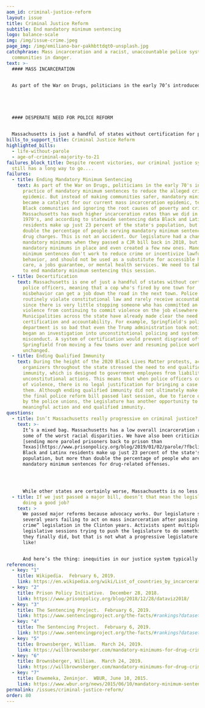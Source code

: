 ```yaml
---
aom_id: criminal-justice-reform
layout: issue
title: Criminal Justice Reform
subtitle: End mandatory minimum sentencing
logo: balance-scale
img: /img/issue-crime.jpeg
page_img: /img/emiliano-bar-pakhbttdqt0-unsplash.jpg
catchphrase: Mass incarceration and a racist, unaccountable police system put
  communities in danger.
text: >-
  #### MASS INCARCERATION


  As part of the War on Drugs, politicians in the early 70’s introduced the practice of mandatory minimum sentences to reduce the alleged crime epidemic. But instead of ending drug addition, mandatory minimums became a catalyst for our current mass incarceration epidemic, terrorizing Black communities and ignoring the root causes of poverty and crime. You can almost draw a direct line between the intentional incarceration of drug crimes and our current crisis - Massachusetts currently has much higher incarceration rates than we did in the 1970’s. According to statewide sentencing data, Black and Latinx residents make up just 23 percent of the state’s population, but make up more than double the percentage of people incarcerated people. We have had decades to address the impact of mass incarceration, and the epidemic of COVID cases in the state's prisons only increases the urgency. The threat of prison time doesn't work to reduce crime or incentivize lawful behavior, and incarceration should not be used as a substitute for adequate and accessible health care, jobs programs, or mental health services. We need to take action to end mandatory minimum sentencing, stop the building of new prisons, and take steps to reduce our prison population.





  #### DESPERATE NEED FOR POLICE REFORM


  Massachusetts is just a handful of states without certification for police officers, meaning that a police officer who’s fired by one town for misbehavior can get a job down the road in the next town. Police officers routinely violate constitutional law and rarely receive accountability, since there is very little stopping someone who has committed an act of violence from continuing to commit violence on the job elsewhere. This lack of consequences puts the entire community at risk. Municipalities across the state have already made clear the need for certification and accountability. Springfield’s police department is so bad that even the Trump administration took notice and began an investigation into unconstitutional policing and systemic misconduct. A system of certification and ending qualified immunity would prevent disgraced officers in Springfield from moving a few towns over and resuming police work unchanged. These reforms are not a substitute for defunding police budgets, which are clearly bloated and take away vital funding from needed public services. They do, however, establish a standard to which officers will have to adhere to in order to remain employed as police.
bills_to_support_title: Criminal Justice Reform
highlighted_bills:
  - life-without-parole
  - age-of-criminal-majority-to-21
failures_block_title: Despite recent victories, our criminal justice system
  still has a long way to go....
failures:
  - title: Ending Mandatory Minimum Sentencing
    text: As part of the War on Drugs, politicians in the early 70's introduced the
      practice of mandatory minimum sentences to reduce the alleged crime
      epidemic. But instead of making communities safer, mandatory minimums
      became a catalyst for our current mass incarceration epidemic, terrorizing
      Black communities and ignoring the root causes of poverty and crime.
      Massachusetts has much higher incarceration rates than we did in the
      1970's, and according to statewide sentencing data Black and Latinx
      residents make up just 23 percent of the state's population, but more than
      double the percentage of people serving mandatory minimum sentences for
      drug charges. This is not an accident. Our legislature had a chance to end
      mandatory minimums when they passed a CJR bill back in 2018, but they left
      mandatory minimums in place and even created a few new ones. Mandatory
      minimum sentences don't work to reduce crime or incentivize lawful
      behavior, and should not be used as a substitute for accessible health
      care, a jobs guarantee, or mental health services. We need to take action
      to end mandatory minimum sentencing this session.
  - title: Decertification
    text: Massachusetts is one of just a handful of states without certification for
      police officers, meaning that a cop who's fired by one town for
      misbehavior can get a job down the road in the next town. Police officers
      routinely violate constitutional law and rarely receive accountability,
      since there is very little stopping someone who has committed an act of
      violence from continuing to commit violence on the job elsewhere.
      Municipalities across the state have already made clear the need for
      certification and accountability. For example, Springfield's police
      department is so bad that even the Trump administration took notice and
      began an investigation into unconstitutional policing and systemic
      misconduct. A system of certification would prevent disgraced officers in
      Springfield from moving a few towns over and resuming police work
      unchanged.
  - title: Ending Qualified Immunity
    text: During the height of the 2020 Black Lives Matter protests, activists and
      organizers throughout the state stressed the need to end qualified
      immunity, which is designed to government employees from liability for
      unconstitutional actions. This means that when police officers commit acts
      of violence, there is no legal justification for bringing a case against
      them. Although ending qualified immunity did not ultimately make it into
      the final police reform bill passed last session, due to fierce opposition
      by the police unions, the Legislature has another opportunity to take
      meaningful action and end qualified immunity.
questions:
  - title: Isn’t Massachusetts really progressive on criminal justice?
    text: >-
      It’s a mixed bag. Massachusetts has a low overall incarceration rate, but
      some of the worst racial disparities. We have also been criticized for
      [sending more paroled prisoners back to prison than
      Texas](https://www.prisonpolicy.org/blog/2019/01/02/parole/?fbclid=IwAR1pVj1CJBGRyKWgUAW5SO6vcln-DW4ocCIMpltGnqKJr838RFRE_X5OL9M).
      Black and Latinx residents make up just 23 percent of the state's
      population, but more than double the percentage of people who are under
      mandatory minimum sentences for drug-related offenses.




      While other states are certainly worse, Massachusetts is no less guilty of investing in the prison industrial complex and enabling the overincarceration of Black and Latinx communities than the rest of the country. Mass incarceration is not a solution to poverty or crime. It is not a substitute for the state's responsibility to make health care a human right, to make good paying jobs available to every resident, to ensure that every child in the state receives a quality public education, or to invest in underresourced communities. No matter how much worse other states might be, the fact remains that thousands of people in Massachusetts are behind bars for reasons that should have never resulted in incarceration. That in itself is a human rights crisis.
  - title: If we just passed a major bill, doesn’t that mean the legislature is
      doing a good job?
    text: >
      We passed major reforms because advocacy works. Our legislature spent
      several years failing to act on mass incarceration after passing “tough on
      crime” legislation in the Clinton years. Activists spent multiple
      legislative sessions trying to push the legislature to do something and
      they finally did, but that is not what a progressive legislature looks
      like!


      And here’s the thing: inequities in our justice system typically follow other injustices in society.  Our legislature has been mostly silent on the things that would make sentencing reform most effective: housing, health care, and education.
references:
  - key: "1"
    title: Wikipedia.  February 6, 2019.
    link: https://en.wikipedia.org/wiki/List_of_countries_by_incarceration_rate.
  - key: "2"
    title: Prison Policy Initiative.  December 28, 2018.
    link: https://www.prisonpolicy.org/blog/2018/12/28/dataviz2018/
  - key: "3"
    title: The Sentencing Project.  February 6, 2019.
    link: https://www.sentencingproject.org/the-facts/#rankings?dataset-option=BWR.
  - key: "4"
    title: The Sentencing Project.  February 6, 2019.
    link: https://www.sentencingproject.org/the-facts/#rankings?dataset-option=HWR.
  - key: "5"
    title: Brownsberger, William.  March 24, 2019.
    link: https://willbrownsberger.com/mandatory-minimums-for-drug-crimes-in-the-senate-criminal-justice-package/
  - key: "6"
    title: Brownsberger, William.  March 24, 2019.
    link: https://willbrownsberger.com/mandatory-minimums-for-drug-crimes-in-the-senate-criminal-justice-package/
  - key: "7"
    title: Enwemeka, Zeninjor.  WBUR, June 10, 2015.
    link: https://www.wbur.org/news/2015/06/10/mandatory-minimum-sentences-primer.
permalink: /issues/criminal-justice-reform/
order: 80
---
```

